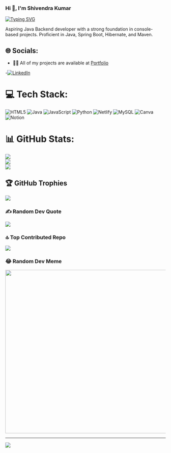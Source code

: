 ### Hi 👋, I'm Shivendra Kumar

[![Typing SVG](https://readme-typing-svg.demolab.com?font=Fira+Code&weight=500&size=30&pause=1000&width=600&lines=Java+Backend+Developer;Full+Stack+Web+Developer)](https://git.io/typing-svg)

Aspiring Java Backend developer with a strong foundation in console-based projects. Proficient in Java, Spring Boot, Hibernate, and Maven.

## 🌐 Socials:
- 👨‍💻 All of my projects are available at [Portfolio](https://shivendra-somr.github.io/)

-[![LinkedIn](https://img.shields.io/badge/LinkedIn-%230077B5.svg?logo=linkedin&logoColor=white)](https://linkedin.com/in/https://linkedin.com/in/https://www.linkedin.com/in/shivendra-kumar-458a6142/) 

# 💻 Tech Stack:
![HTML5](https://img.shields.io/badge/html5-%23E34F26.svg?style=for-the-badge&logo=html5&logoColor=white) ![Java](https://img.shields.io/badge/java-%23ED8B00.svg?style=for-the-badge&logo=java&logoColor=white) ![JavaScript](https://img.shields.io/badge/javascript-%23323330.svg?style=for-the-badge&logo=javascript&logoColor=%23F7DF1E) ![Python](https://img.shields.io/badge/python-3670A0?style=for-the-badge&logo=python&logoColor=ffdd54) ![Netlify](https://img.shields.io/badge/netlify-%23000000.svg?style=for-the-badge&logo=netlify&logoColor=#00C7B7) ![MySQL](https://img.shields.io/badge/mysql-%2300f.svg?style=for-the-badge&logo=mysql&logoColor=white) ![Canva](https://img.shields.io/badge/Canva-%2300C4CC.svg?style=for-the-badge&logo=Canva&logoColor=white) ![Notion](https://img.shields.io/badge/Notion-%23000000.svg?style=for-the-badge&logo=notion&logoColor=white)
# 📊 GitHub Stats:
![](https://github-readme-stats.vercel.app/api?username=shivendra-somr&theme=nord&hide_border=false&include_all_commits=false&count_private=false)<br/>
![](https://github-readme-streak-stats.herokuapp.com/?user=shivendra-somr&theme=nord&hide_border=false)<br/>
![](https://github-readme-stats.vercel.app/api/top-langs/?username=shivendra-somr&theme=nord&hide_border=false&include_all_commits=false&count_private=false&layout=compact)

## 🏆 GitHub Trophies
![](https://github-profile-trophy.vercel.app/?username=shivendra-somr&theme=nord&no-frame=false&no-bg=true&margin-w=4)

### ✍️ Random Dev Quote
![](https://quotes-github-readme.vercel.app/api?type=horizontal&theme=dark)

### 🔝 Top Contributed Repo
![](https://github-contributor-stats.vercel.app/api?username=shivendra-somr&limit=5&theme=dark&combine_all_yearly_contributions=true)

### 😂 Random Dev Meme
<img src="https://rm.up.railway.app/" width="512px"/>

---
[![](https://visitcount.itsvg.in/api?id=shivendra-somr&icon=0&color=0)](https://visitcount.itsvg.in)

<!-- Proudly created with GPRM ( https://gprm.itsvg.in ) -->
